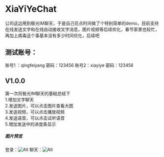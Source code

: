 # XiaYiYeChat
公司这边用到极光IM聊天，于是自己花点时间做了个特别简单的demo，目前支持在线发送文字和在线自动接收文字消息，图片视频等后续优化，春节家里也较忙，再加上病毒这个事基本没有多少时间优化，后续吧
## 测试账号：
账号1 ：qingfeiyang 密码：123456
账号2：xiayiye 密码：123456
## V1.0.0<br/>
第一次将极光IM聊天的基础总结下<br/>
1.增加文字聊天<br/>
2.发送图片，可以点击图片查看大图<br/>
3.发送视频，可以点击播放视频<br/>
4.发送语音，可以点击试听语音<br/>
5.增加发送中的进度条显示<br/>
##### 图片预览
登录：![Alt](http://ys-k.ys168.com/325342551/mKjksjs4437227J4GOUL/device-2020-02-10-141252.png)
聊天：![Alt](http://ys-k.ys168.com/325342552/q6353366H3INWImKjksj/device-2020-02-10-141346.png)
